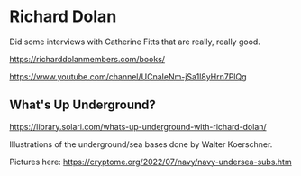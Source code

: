 # Richard Dolan

Did some interviews with Catherine Fitts that are really, really good.

https://richarddolanmembers.com/books/

https://www.youtube.com/channel/UCnaIeNm-jSa1l8yHrn7PlQg

## What's Up Underground?

https://library.solari.com/whats-up-underground-with-richard-dolan/

Illustrations of the underground/sea bases done by Walter Koerschner.

Pictures here:
https://cryptome.org/2022/07/navy/navy-undersea-subs.htm